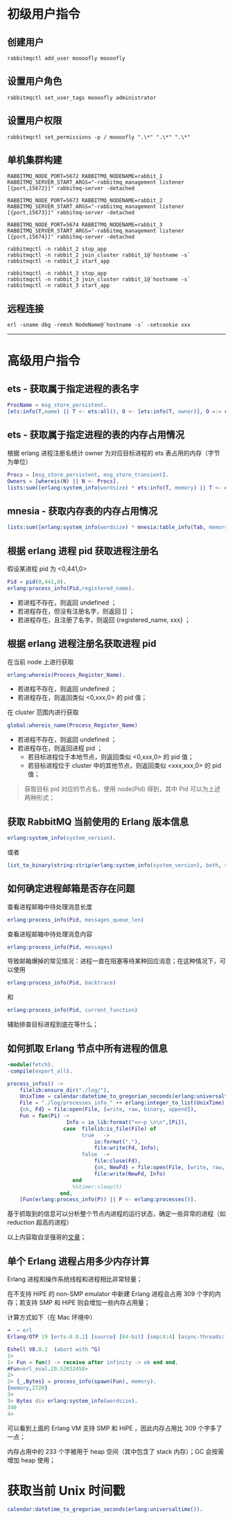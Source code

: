 


# 初级用户指令

## 创建用户

```shell
rabbitmqctl add_user moooofly moooofly
```

## 设置用户角色

```shell
rabbitmqctl set_user_tags moooofly administrator
```

## 设置用户权限

```shell
rabbitmqctl set_permissions -p / moooofly ".\*" ".\*" ".\*"
```

## 单机集群构建

```shell
RABBITMQ_NODE_PORT=5672 RABBITMQ_NODENAME=rabbit_1 RABBITMQ_SERVER_START_ARGS="-rabbitmq_management listener [{port,15672}]" rabbitmq-server -detached

RABBITMQ_NODE_PORT=5673 RABBITMQ_NODENAME=rabbit_2 RABBITMQ_SERVER_START_ARGS="-rabbitmq_management listener [{port,15673}]" rabbitmq-server -detached

RABBITMQ_NODE_PORT=5674 RABBITMQ_NODENAME=rabbit_3 RABBITMQ_SERVER_START_ARGS="-rabbitmq_management listener [{port,15674}]" rabbitmq-server -detached

rabbitmqctl -n rabbit_2 stop_app
rabbitmqctl -n rabbit_2 join_cluster rabbit_1@`hostname -s`
rabbitmqctl -n rabbit_2 start_app

rabbitmqctl -n rabbit_3 stop_app
rabbitmqctl -n rabbit_3 join_cluster rabbit_1@`hostname -s`
rabbitmqctl -n rabbit_3 start_app
```

## 远程连接

```shell
erl -sname dbg -remsh NodeName@`hostname -s` -setcookie xxx
```



----------

# 高级用户指令

## ets - 获取属于指定进程的表名字

```erlang
ProcName = msg_store_persistent.
[ets:info(T,name) || T <- ets:all(), O <- [ets:info(T, owner)], O =:= erlang:whereis(ProcName) ].
```

## ets - 获取属于指定进程的表的内存占用情况

根据 erlang 进程注册名统计 owner 为对应目标进程的 ets 表占用的内存（字节为单位）
```erlang
Procs = [msg_store_persistent, msg_store_transient].
Owners = [whereis(N) || N <- Procs].
lists:sum([erlang:system_info(wordsize) * ets:info(T, memory) || T <- ets:all(), O <- [ets:info(T, owner)], lists:member(O, Owners)]).
```

## mnesia - 获取内存表的内存占用情况

```erlang
lists:sum([erlang:system_info(wordsize) * mnesia:table_info(Tab, memory) || Tab <- mnesia:system_info(tables)]).
```


## 根据 erlang 进程 pid 获取进程注册名

假设某进程 pid 为 <0,441,0>
```erlang
Pid = pid(0,441,0).
erlang:process_info(Pid,registered_name).
```

- 若进程不存在，则返回 undefined ；
- 若进程存在，但没有注册名字，则返回 [] ；
- 若进程存在，且注册了名字，则返回 {registered_name, xxx} ；


## 根据 erlang 进程注册名获取进程 pid

在当前 node 上进行获取
```erlang
erlang:whereis(Process_Register_Name).
```

- 若进程不存在，则返回 undefined ；
- 若进程存在，则返回类似 <0,xxx,0> 的 pid 值；

在 cluster 范围内进行获取
```erlang
global:whereis_name(Process_Register_Name)
```

- 若进程不存在，则返回 undefined ；
- 若进程存在，则返回进程 pid ；
    - 若目标进程位于本地节点，则返回类似 <0,xxx,0> 的 pid 值；
    - 若目标进程位于 cluster 中的其他节点，则返回类似 <xxx,xxx,0> 的 pid 值；

> 获取目标 pid 对应的节点名，使用 node(Pid) 得到，其中 Pid 可以为上述两种形式；

## 获取 RabbitMQ 当前使用的 Erlang 版本信息

```erlang
erlang:system_info(system_version).
```
或者

```erlang
list_to_binary(string:strip(erlang:system_info(system_version), both, $\n)).
```


## 如何确定进程邮箱是否存在问题

查看进程邮箱中待处理消息长度
```erlang
erlang:process_info(Pid, messages_queue_len)
```

查看进程邮箱中待处理消息内容
```erlang
erlang:process_info(Pid, messages)
```

导致邮箱爆掉的常见情况：进程一直在阻塞等待某种回应消息；在这种情况下，可以使用
```erlang
erlang:process_info(Pid, backtrace)
```
和
```erlang
erlang:process_info(Pid, current_function)
```
辅助排查目标进程到底在等什么；


## 如何抓取 Erlang 节点中所有进程的信息

```erlang
-module(fetch).
-compile(export_all).

process_infos() ->
    filelib:ensure_dir("./log/"),
    UnixTime = calendar:datetime_to_gregorian_seconds(erlang:universaltime()),
    File = "./log/processes_info_" ++ erlang:integer_to_list(UnixTime) ++ ".log",
    {ok, Fd} = file:open(File, [write, raw, binary, append]),
    Fun = fun(Pi) ->
                   Info = io_lib:format("=>~p \n\n",[Pi]),
                  case  filelib:is_file(File) of
                        true   ->
                            io:format("."),
                            file:write(Fd, Info);
                        false  ->
                            file:close(Fd),
                            {ok, NewFd} = file:open(File, [write, raw, binary, append]),
                            file:write(NewFd, Info)
                     end
                     %%timer:sleep(5)
                 end,
    [Fun(erlang:process_info(P)) || P <- erlang:processes()].
```

基于抓取到的信息可以分析整个节点内进程的运行状态，确定一些异常的进程（如 reduction 超高的进程）

以上内容取自坚强哥的[文章](http://www.cnblogs.com/me-sa/archive/2011/11/06/erlang0013.html)；



## 单个 Erlang 进程占用多少内存计算

Erlang 进程和操作系统线程和进程相比非常轻量；

在不支持 HiPE 的 non-SMP emulator 中新建 Erlang 进程会占用 309 个字的内存；若支持 SMP 和 HiPE 则会增加一些内存占用量；

计算方式如下（在 Mac 环境中）
```erlang
➜  ~ erl
Erlang/OTP 19 [erts-8.0.2] [source] [64-bit] [smp:4:4] [async-threads:10] [hipe] [kernel-poll:false] [dtrace]

Eshell V8.0.2  (abort with ^G)
1>
1> Fun = fun() -> receive after infinity -> ok end end.
#Fun<erl_eval.20.52032458>
2>
2> {_,Bytes} = process_info(spawn(Fun), memory).
{memory,2720}
3>
3> Bytes div erlang:system_info(wordsize).
340
4>
```

可以看到上面的 Erlang VM 支持 SMP 和 HiPE ，因此内存占用比 309 个字多了一点；

内存占用中的 233 个字被用于 heap 空间（其中包含了 stack 内存）；GC 会按需增加 heap 使用；


# 获取当前 Unix 时间戳

```erlang
calendar:datetime_to_gregorian_seconds(erlang:universaltime()).
```
